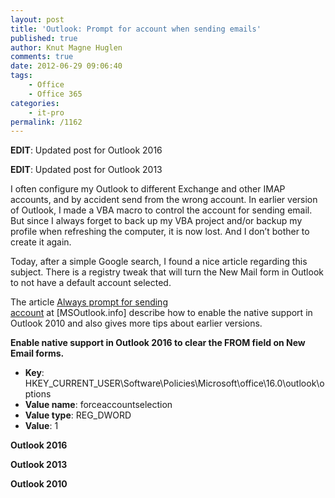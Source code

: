 ```yaml
---
layout: post
title: 'Outlook: Prompt for account when sending emails'
published: true
author: Knut Magne Huglen
comments: true
date: 2012-06-29 09:06:40
tags:
    - Office
    - Office 365
categories:
    - it-pro
permalink: /1162
---
```

**EDIT**: Updated post for Outlook 2016
  
**EDIT**: Updated post for Outlook 2013

I often configure my Outlook to different Exchange and other IMAP accounts, and by accident send from the wrong account. In earlier version of Outlook, I made a VBA macro to control the account for sending email. But since I always forget to back up my VBA project and/or backup my profile when refreshing the computer, it is now lost. And I don&#8217;t bother to create it again.

Today, after a simple Google search, I found a nice article regarding this subject. There is a registry tweak that will turn the New Mail form in Outlook to not have a default account selected.

The article [Always prompt for sending account][1] at [MSOutlook.info] describe how to enable the native support in Outlook 2010 and also gives more tips about earlier versions.

**Enable native support in Outlook 2016 to clear the FROM field on New Email forms.**

  * **Key**: HKEY\_CURRENT\_USER\Software\Policies\Microsoft\office\16.0\outlook\options
  * **Value name**: forceaccountselection
  * **Value type**: REG_DWORD
  * **Value**: 1

**Outlook 2016**
  
<script src="https://gist.github.com/kmhuglen/6d4f526ec8494f600ada.js"></script>
  
**Outlook 2013**
  
<script src="https://gist.github.com/kmhuglen/6f6363a9199d701c9ea1.js"></script>
  
**Outlook 2010**

<script src="https://gist.github.com/kmhuglen/c8534740f062b517c8be.js"></script>

[1]: http://www.msoutlook.info/question/477
[2]: http://www.msoutlook.info/